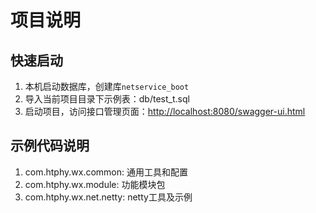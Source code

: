 # 项目说明

## 快速启动

1. 本机启动数据库，创建库`netservice_boot`
2. 导入当前项目目录下示例表：db/test_t.sql
3. 启动项目，访问接口管理页面：<http://localhost:8080/swagger-ui.html>

## 示例代码说明

1. com.htphy.wx.common: 通用工具和配置
2. com.htphy.wx.module: 功能模块包
3. com.htphy.wx.net.netty: netty工具及示例


